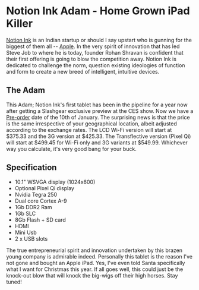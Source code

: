# Notion Ink Adam - Home Grown iPad Killer

<a href="http://www.notionink.com/">Notion Ink</a> is an Indian startup or should I say upstart who is gunning for the biggest of them all -- <a href="http://www.apple.com/">Apple</a>. In the very spirit of innovation that has led Steve Job to where he is today, founder Rohan Shravan is confident that their first offering is going to blow the competition away. Notion Ink is dedicated to challenge the norm, question existing ideologies of function and form to create a new breed of intelligent, intuitive devices.

## The Adam

This Adam; Notion Ink's first tablet has been in the pipeline for a year now after getting a Slashgear exclusive preview at the CES show. Now we have a <a href="http://www.notionink.com/order.php">Pre-order</a> date of the 10th of January. The surprising news is that the price is the same irrespective of your geographical location, albeit adjusted according to the exchange rates. The LCD Wi-Fi version will start at $375.33 and the 3G version at $425.33. The Transflective version (Pixel Qi) will start at $499.45 for Wi-Fi only and 3G variants at $549.99. Whichever way you calculate, it's very good bang for your buck. 

## Specification

- 10.1" WSVGA display (1024x600)
- Optional Pixel Qi display
- Nvidia Tegra 250
- Dual core Cortex A-9
- 1Gb DDR2 Ram
- 1Gb SLC
- 8Gb Flash + SD card
- HDMI
- Mini Usb
- 2 x USB slots

The true entrepreneurial spirit and innovation undertaken by this brazen young company is admirable indeed. Personally this tablet is the reason I've not gone and bought an Apple iPad. Yes, I've even told Santa specifically what I want for Christmas this year. If all goes well, this could just be the knock-out blow that will knock the big-wigs off their high horses. Stay tuned!
